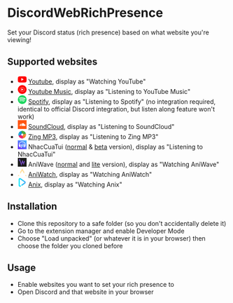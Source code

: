 # DiscordWebRichPresence
Set your Discord status (rich presence) based on what website you're viewing!
## Supported websites
- <img src="/img/youtube.png" alt="Youtube" width="20" height="20"> [Youtube](https://youtube.com/), display as "Watching YouTube"
- <img src="/img/ytmusic.png" alt="Youtube Music" width="20" height="20"> [Youtube Music](https://music.youtube.com/), display as "Listening to YouTube Music"
- <img src="/img/spotify.png" alt="Spotify" width="20" height="20"> [Spotify](https://open.spotify.com/), display as "Listening to Spotify" (no integration required, identical to official Discord integration, but listen along feature won't work)
- <img src="/img/soundcloud.png" alt="SoundCloud" width="20" height="20"> [SoundCloud](http://soundcloud.com/), display as "Listening to SoundCloud"
- <img src="/img/zingmp3.png" alt="ZingMP3" width="20" height="20"> [Zing MP3](https://zingmp3.vn/), display as "Listening to Zing MP3"
- <img src="/img/nct.png" alt="NhacCuaTui" width="20" height="20"> NhacCuaTui ([normal](https://www.nhaccuatui.com/) & [beta](https://beta.nhaccuatui.com/) version), display as "Listening to NhacCuaTui"
- <img src="/img/aniwave.png" alt="AniWave" width="20" height="20"> AniWave ([normal](http://aniwave.to/) and [lite](https://lite.aniwave.to/) version), display as "Watching AniWave"
- <img src="/img/aniwatch.png" alt="AniWatch" width="20" height="20"> [AniWatch](https://aniwatch.to/), display as "Watching AniWatch"
- <img src="/img/anix.png" alt="Anix" width="20" height="20"> [Anix](https://anix.to/), display as "Watching Anix"
## Installation
- Clone this repository to a safe folder (so you don't accidentally delete it)
- Go to the extension manager and enable Developer Mode
- Choose "Load unpacked" (or whatever it is in your browser) then choose the folder you cloned before
## Usage
- Enable websites you want to set your rich presence to
- Open Discord and that website in your browser
